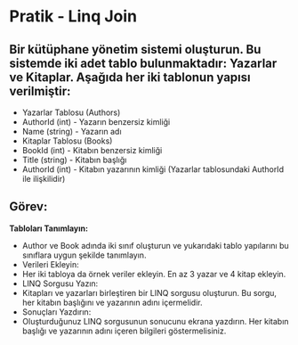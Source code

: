 # Pratik - Linq Join
## Bir kütüphane yönetim sistemi oluşturun. Bu sistemde iki adet tablo bulunmaktadır: Yazarlar ve Kitaplar. Aşağıda her iki tablonun yapısı verilmiştir:
- Yazarlar Tablosu (Authors)
- AuthorId (int) - Yazarın benzersiz kimliği
- Name (string) - Yazarın adı
- Kitaplar Tablosu (Books)
- BookId (int) - Kitabın benzersiz kimliği
- Title (string) - Kitabın başlığı
- AuthorId (int) - Kitabın yazarının kimliği (Yazarlar tablosundaki AuthorId ile ilişkilidir)

## Görev:
**Tabloları Tanımlayın:**

- Author ve Book adında iki sınıf oluşturun ve yukarıdaki tablo yapılarını bu sınıflara uygun şekilde tanımlayın.
- Verileri Ekleyin:
- Her iki tabloya da örnek veriler ekleyin. En az 3 yazar ve 4 kitap ekleyin.
- LINQ Sorgusu Yazın:
- Kitapları ve yazarları birleştiren bir LINQ sorgusu oluşturun. Bu sorgu, her kitabın başlığını ve yazarının adını içermelidir.
- Sonuçları Yazdırın:
- Oluşturduğunuz LINQ sorgusunun sonucunu ekrana yazdırın. Her kitabın başlığı ve yazarının adını içeren bilgileri göstermelisiniz.
